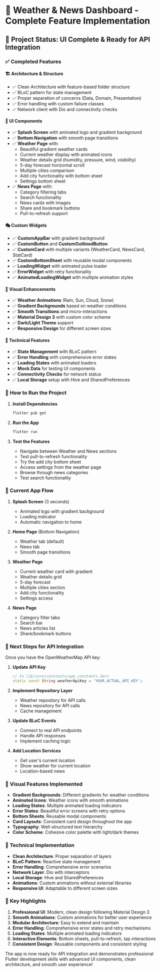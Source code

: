 # 🌟 Weather & News Dashboard - Complete Feature Implementation

## 🎯 **Project Status: UI Complete & Ready for API Integration**

### ✅ **Completed Features**

#### 🏗️ **Architecture & Structure**
- ✅ Clean Architecture with feature-based folder structure
- ✅ BLoC pattern for state management
- ✅ Proper separation of concerns (Data, Domain, Presentation)
- ✅ Error handling with custom failure classes
- ✅ Network client with Dio and connectivity checks

#### 🎨 **UI Components**
- ✅ **Splash Screen** with animated logo and gradient background
- ✅ **Bottom Navigation** with smooth page transitions
- ✅ **Weather Page** with:
  - Beautiful gradient weather cards
  - Current weather display with animated icons
  - Weather details grid (humidity, pressure, wind, visibility)
  - 5-day forecast horizontal scroll
  - Multiple cities comparison
  - Add city functionality with bottom sheet
  - Settings bottom sheet
- ✅ **News Page** with:
  - Category filtering tabs
  - Search functionality
  - News cards with images
  - Share and bookmark buttons
  - Pull-to-refresh support

#### 🎭 **Custom Widgets**
- ✅ **CustomAppBar** with gradient background
- ✅ **CustomButton** and **CustomOutlinedButton**
- ✅ **CustomCard** with multiple variants (WeatherCard, NewsCard, StatCard)
- ✅ **CustomBottomSheet** with reusable modal components
- ✅ **LoadingWidget** with animated pulse loader
- ✅ **ErrorWidget** with retry functionality
- ✅ **AnimatedLoadingWidget** with multiple animation styles

#### 🌈 **Visual Enhancements**
- ✅ **Weather Animations** (Rain, Sun, Cloud, Snow)
- ✅ **Gradient Backgrounds** based on weather conditions
- ✅ **Smooth Transitions** and micro-interactions
- ✅ **Material Design 3** with custom color scheme
- ✅ **Dark/Light Theme** support
- ✅ **Responsive Design** for different screen sizes

#### 🔧 **Technical Features**
- ✅ **State Management** with BLoC pattern
- ✅ **Error Handling** with comprehensive error states
- ✅ **Loading States** with animated loaders
- ✅ **Mock Data** for testing UI components
- ✅ **Connectivity Checks** for network status
- ✅ **Local Storage** setup with Hive and SharedPreferences

### 🚀 **How to Run the Project**

1. **Install Dependencies**
   ```bash
   flutter pub get
   ```

2. **Run the App**
   ```bash
   flutter run
   ```

3. **Test the Features**
   - Navigate between Weather and News sections
   - Test pull-to-refresh functionality
   - Try the add city bottom sheet
   - Access settings from the weather page
   - Browse through news categories
   - Test search functionality

### 📱 **Current App Flow**

1. **Splash Screen** (3 seconds)
   - Animated logo with gradient background
   - Loading indicator
   - Automatic navigation to home

2. **Home Page** (Bottom Navigation)
   - Weather tab (default)
   - News tab
   - Smooth page transitions

3. **Weather Page**
   - Current weather card with gradient
   - Weather details grid
   - 5-day forecast
   - Multiple cities section
   - Add city functionality
   - Settings access

4. **News Page**
   - Category filter tabs
   - Search bar
   - News articles list
   - Share/bookmark buttons

### 🔑 **Next Steps for API Integration**

Once you have the OpenWeatherMap API key:

1. **Update API Key**
   ```dart
   // In lib/core/constants/app_constants.dart
   static const String weatherApiKey = 'YOUR_ACTUAL_API_KEY';
   ```

2. **Implement Repository Layer**
   - Weather repository for API calls
   - News repository for API calls
   - Cache management

3. **Update BLoC Events**
   - Connect to real API endpoints
   - Handle API responses
   - Implement caching logic

4. **Add Location Services**
   - Get user's current location
   - Show weather for current location
   - Location-based news

### 🎨 **Visual Features Implemented**

- **Gradient Backgrounds**: Different gradients for weather conditions
- **Animated Icons**: Weather icons with smooth animations
- **Loading States**: Multiple animated loading indicators
- **Error States**: Beautiful error screens with retry options
- **Bottom Sheets**: Reusable modal components
- **Card Layouts**: Consistent card design throughout the app
- **Typography**: Well-structured text hierarchy
- **Color Scheme**: Cohesive color palette with light/dark themes

### 🔧 **Technical Implementation**

- **Clean Architecture**: Proper separation of layers
- **BLoC Pattern**: Reactive state management
- **Error Handling**: Comprehensive error scenarios
- **Network Layer**: Dio with interceptors
- **Local Storage**: Hive and SharedPreferences
- **Animations**: Custom animations without external libraries
- **Responsive UI**: Adaptable to different screen sizes

### 🌟 **Key Highlights**

1. **Professional UI**: Modern, clean design following Material Design 3
2. **Smooth Animations**: Custom animations for better user experience
3. **Modular Architecture**: Easy to extend and maintain
4. **Error Handling**: Comprehensive error states and retry mechanisms
5. **Loading States**: Multiple animated loading indicators
6. **Interactive Elements**: Bottom sheets, pull-to-refresh, tap interactions
7. **Consistent Design**: Reusable components and consistent styling

The app is now ready for API integration and demonstrates professional Flutter development skills with advanced UI components, clean architecture, and smooth user experience!